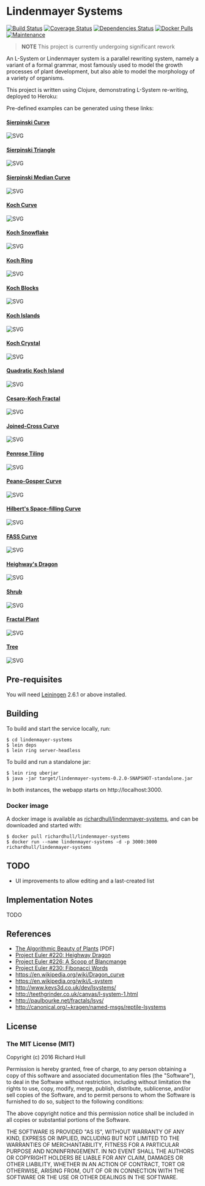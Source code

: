 # Lindenmayer Systems
[![Build Status](https://secure.travis-ci.org/rm-hull/lindenmayer-systems.svg)](http://travis-ci.org/rm-hull/lindenmayer-systems)
[![Coverage Status](https://coveralls.io/repos/rm-hull/lindenmayer-systems/badge.svg?branch=master)](https://coveralls.io/r/rm-hull/lindenmayer-systems?branch=master)
[![Dependencies Status](https://versions.deps.co/rm-hull/lindenmayer-systems/status.svg)](https://versions.deps.co/rm-hull/lindenmayer-systems)
[![Docker Pulls](https://img.shields.io/docker/pulls/richardhull/lindenmayer-systems.svg?maxAge=2592000)](https://hub.docker.com/r/richardhull/lindenmayer-systems/)
[![Maintenance](https://img.shields.io/maintenance/yes/2018.svg?maxAge=2592000)]()

> **NOTE** This project is currently undergoing significant rework

An L-System or Lindenmayer system is a parallel rewriting system, namely a
variant of a formal grammar, most famously used to model the growth
processes of plant development, but also able to model the morphology of
a variety of organisms.

This project is written using Clojure, demonstrating L-System
re-writing, deployed to Heroku:

Pre-defined examples can be generated using these links:

#### [Sierpinski Curve](http://lindenmayer-systems.destructuring-bind.org/explorer/sierpinski-curve)
![SVG](https://rawgithub.com/rm-hull/lindenmayer-systems/master/doc/examples/sierpinski-curve.svg)

#### [Sierpinski Triangle](http://lindenmayer-systems.destructuring-bind.org/explorer/sierpinski-triangle)
![SVG](https://rawgithub.com/rm-hull/lindenmayer-systems/master/doc/examples/sierpinski-triangle.svg)

#### [Sierpinski Median Curve](http://lindenmayer-systems.destructuring-bind.org/explorer/sierpinski-median-curve)
![SVG](https://rawgithub.com/rm-hull/lindenmayer-systems/master/doc/examples/sierpinski-median-curve.svg)

#### [Koch Curve](http://lindenmayer-systems.destructuring-bind.org/explorer/koch-curve)
![SVG](https://rawgithub.com/rm-hull/lindenmayer-systems/master/doc/examples/koch-curve.svg)

#### [Koch Snowflake](http://lindenmayer-systems.destructuring-bind.org/explorer/koch-snowflake)
![SVG](https://rawgithub.com/rm-hull/lindenmayer-systems/master/doc/examples/koch-snowflake.svg)

#### [Koch Ring](http://lindenmayer-systems.destructuring-bind.org/explorer/koch-ring)
![SVG](https://rawgithub.com/rm-hull/lindenmayer-systems/master/doc/examples/koch-ring.svg)

#### [Koch Blocks](http://lindenmayer-systems.destructuring-bind.org/explorer/koch-blocks)
![SVG](https://rawgithub.com/rm-hull/lindenmayer-systems/master/doc/examples/koch-blocks.svg)

#### [Koch Islands](http://lindenmayer-systems.destructuring-bind.org/explorer/koch-islands)
![SVG](https://rawgithub.com/rm-hull/lindenmayer-systems/master/doc/examples/koch-islands.svg)

#### [Koch Crystal](http://lindenmayer-systems.destructuring-bind.org/explorer/koch-crystal)
![SVG](https://rawgithub.com/rm-hull/lindenmayer-systems/master/doc/examples/koch-crystal.svg)

#### [Quadratic Koch Island](http://lindenmayer-systems.destructuring-bind.org/explorer/quadratic-koch-island)
![SVG](https://rawgithub.com/rm-hull/lindenmayer-systems/master/doc/examples/quadratic-koch-island.svg)

#### [Cesaro-Koch Fractal](http://lindenmayer-systems.destructuring-bind.org/explorer/cesaro-koch-fractal)
![SVG](https://rawgithub.com/rm-hull/lindenmayer-systems/master/doc/examples/cesaro-koch-fractal.svg)

#### [Joined-Cross Curve](http://lindenmayer-systems.destructuring-bind.org/explorer/joined-cross-curve)
![SVG](https://rawgithub.com/rm-hull/lindenmayer-systems/master/doc/examples/joined-cross-curve.svg)

#### [Penrose Tiling](http://lindenmayer-systems.destructuring-bind.org/explorer/penrose-tiling)
![SVG](https://rawgithub.com/rm-hull/lindenmayer-systems/master/doc/examples/penrose-tiling.svg)

#### [Peano-Gosper Curve](http://lindenmayer-systems.destructuring-bind.org/explorer/peano-gosper-curve)
![SVG](https://rawgithub.com/rm-hull/lindenmayer-systems/master/doc/examples/peano-gosper-curve.svg)

#### [Hilbert's Space-filling Curve](http://lindenmayer-systems.destructuring-bind.org/explorer/hilberts-space-filling-curve)
![SVG](https://rawgithub.com/rm-hull/lindenmayer-systems/master/doc/examples/hilberts-space-filling-curve.svg)

#### [FASS Curve](http://lindenmayer-systems.destructuring-bind.org/explorer/fass-curve)
![SVG](https://rawgithub.com/rm-hull/lindenmayer-systems/master/doc/examples/fass-curve.svg)

#### [Heighway's Dragon](http://lindenmayer-systems.destructuring-bind.org/explorer/heighways-dragon)
![SVG](https://rawgithub.com/rm-hull/lindenmayer-systems/master/doc/examples/heighways-dragon.svg)

#### [Shrub](http://lindenmayer-systems.destructuring-bind.org/explorer/shrub)
![SVG](https://rawgithub.com/rm-hull/lindenmayer-systems/master/doc/examples/shrub.svg)

#### [Fractal Plant](http://lindenmayer-systems.destructuring-bind.org/explorer/fractal-plant)
![SVG](https://rawgithub.com/rm-hull/lindenmayer-systems/master/doc/examples/fractal-plant.svg)

#### [Tree](http://lindenmayer-systems.destructuring-bind.org/explorer/tree)
![SVG](https://rawgithub.com/rm-hull/lindenmayer-systems/master/doc/examples/tree.svg)

## Pre-requisites

You will need [Leiningen](https://github.com/technomancy/leiningen) 2.6.1 or above installed.

## Building

To build and start the service locally, run:

    $ cd lindenmayer-systems
    $ lein deps
    $ lein ring server-headless

To build and run a standalone jar:

    $ lein ring uberjar
    $ java -jar target/lindenmayer-systems-0.2.0-SNAPSHOT-standalone.jar

In both instances, the webapp starts on http://localhost:3000.

### Docker image

A docker image is available as [richardhull/lindenmayer-systems](https://hub.docker.com/r/richardhull/lindenmayer-systems),
and can be downloaded and started with:

    $ docker pull richardhull/lindenmayer-systems
    $ docker run --name lindenmayer-systems -d -p 3000:3000 richardhull/lindenmayer-systems

## TODO

* UI improvements to allow editing and a last-created list

## Implementation Notes

TODO

## References

* [The Algorithmic Beauty of Plants](http://algorithmicbotany.org/papers/abop/abop.pdf) [PDF]
* [Project Euler #220: Heighway Dragon](http://projecteuler.net/problem=220)
* [Project Euler #226: A Scoop of Blancmange](http://projecteuler.net/problem=226)
* [Project Euler #230: Fibonacci Words](http://projecteuler.net/problem=230)
* https://en.wikipedia.org/wiki/Dragon_curve
* https://en.wikipedia.org/wiki/L-system
* http://www.kevs3d.co.uk/dev/lsystems/
* http://teethgrinder.co.uk/canvas/l-system-1.html
* http://paulbourke.net/fractals/lsys/
* http://canonical.org/~kragen/named-msgs/reptile-lsystems


## License

### The MIT License (MIT)

Copyright (c) 2016 Richard Hull

Permission is hereby granted, free of charge, to any person obtaining a copy of
this software and associated documentation files (the "Software"), to deal in
the Software without restriction, including without limitation the rights to
use, copy, modify, merge, publish, distribute, sublicense, and/or sell copies of
the Software, and to permit persons to whom the Software is furnished to do so,
subject to the following conditions:

The above copyright notice and this permission notice shall be included in all
copies or substantial portions of the Software.

THE SOFTWARE IS PROVIDED "AS IS", WITHOUT WARRANTY OF ANY KIND, EXPRESS OR
IMPLIED, INCLUDING BUT NOT LIMITED TO THE WARRANTIES OF MERCHANTABILITY, FITNESS
FOR A PARTICULAR PURPOSE AND NONINFRINGEMENT. IN NO EVENT SHALL THE AUTHORS OR
COPYRIGHT HOLDERS BE LIABLE FOR ANY CLAIM, DAMAGES OR OTHER LIABILITY, WHETHER
IN AN ACTION OF CONTRACT, TORT OR OTHERWISE, ARISING FROM, OUT OF OR IN
CONNECTION WITH THE SOFTWARE OR THE USE OR OTHER DEALINGS IN THE SOFTWARE.

